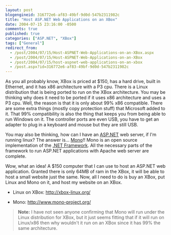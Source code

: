 ```yaml
---
layout: post
blogengineid: 316772e6-af83-49bf-9d0d-547b2311982c
title: "Host ASP.NET Web Applications on an XBox"
date: 2004-07-15 23:16:00 -0500
comments: true
published: true
categories: ["ASP.NET", "XBox"]
tags: ["General"]
redirect_from: 
  - /post/2004/07/15/Host-ASPNET-Web-Applications-on-an-XBox.aspx
  - /post/2004/07/15/Host-ASPNET-Web-Applications-on-an-XBox
  - /post/2004/07/15/host-aspnet-web-applications-on-an-xbox
  - /post.aspx?id=316772e6-af83-49bf-9d0d-547b2311982c
---
```


As you all probably know, XBox is priced at $150, has a hard drive, built in Ethernet, and it has x86 architecture with a P3 cpu. There is a Linux distribution that is being ported to run on the XBox architecture. You may be thinking why does it need to be ported if it uses x86 architecture and uses a P3 cpu. Well, the reason is that it is only about 99% x86 compatible. There are some extra things (mostly copy protection stuff) that Microsoft added to it. That 99% compatibility is also the thing that keeps you from being able to run Windows on it. The controller ports are even USB, you have to get an adapter to plug in a keyboard and mouse but they are still USB.

You may also be thinking, how can I have an <A title=ASP.NET href="http://asp.net" target=_blank>ASP.NET</A> web server, if I'm running linux? The answer is... <A title="Mono Project" href="http://mono-project.com" target=_blank>Mono</A>!! Mono is an open source implementation of the <A title="Microsoft .NET Framework" href="http://www.microsoft.com/net/" target=_blank>.NET Framework</A>. All the necessary parts of the framework to run ASP.NET applications with Apache web server are complete.

Wow, what an idea! A $150 computer that I can use to host an ASP.NET web application. Granted there is only 64MB of ram in the XBox, it will be able to host a small website just the same. Now, all I need to do is buy an XBox, put Linux and Mono on it, and host my website on an XBox.

- Linux on XBox: <A href="http://xbox-linux.org/">http://xbox-linux.org/</A>

- Mono: <A href="http://www.mono-project.org/">http://www.mono-project.org/</A>

> **Note:** I have not seen anyone confirming that Mono will run under the Linux distribution for XBox, but it just seems fitting that if it will run on Linux/x86 then why wouldn't it run on an XBox since it has 99% the same architecture.
